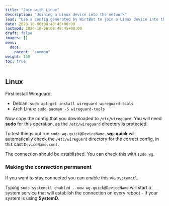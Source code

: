 ```yaml
---
title: "Join with Linux"
description: "Joining a Linux device into the network"
lead: "Use a config generated by WirtBot to join a Linux device into the network"
date: 2020-10-06t08:48:45+00:00
lastmod: 2020-10-06t08:48:45+00:00
draft: false
images: []
menu:
  docs:
    parent: "common"
weight: 130
toc: true
---
```


## Linux

First install Wireguard:

- Debian: `sudo apt-get install wireguard wireguard-tools`
- Arch Linux: `sudo pacman -S wireguard-tools`

Now copy the config that you downloaded to `/etc/wireguard`. You will need **sudo** for this operation, as the `/etc/wireguard` directory is protected.

To test things out run `sudo wg-quick@DeviceName`. **wg-quick** will automatically check the `/etc/wireguard` directory for the correct config, in this cast `DeviceName.conf`.

The connection should be established. You can check this with `sudo wg`.

### Making the connection permanent

If you want to stay connected you can enable this via `systemctl`.

Typing `sudo systemctl enabled --now wg-quick@DeviceName` will start a system service that will establish the connection on every reboot - if your system is using **SystemD**.
